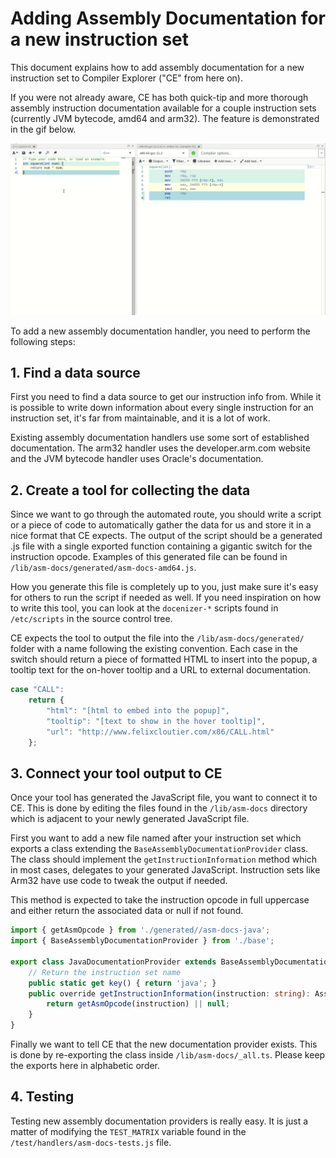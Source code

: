 # Adding Assembly Documentation for a new instruction set

This document explains how to add assembly documentation for a new instruction set to Compiler Explorer
("CE" from here on).

If you were not already aware, CE has both quick-tip and more thorough assembly instruction documentation available for
a couple instruction sets (currently JVM bytecode, amd64 and arm32). The feature is demonstrated in the gif below.

![Demo of Assembly Documentation](images/show_assembly_documentation.gif)

To add a new assembly documentation handler, you need to perform the following steps:

## 1. Find a data source

First you need to find a data source to get our instruction info from. While it is possible to write down
information about every single instruction for an instruction set, it's far from maintainable, and it is a lot of work.

Existing assembly documentation handlers use some sort of established documentation. The arm32 handler uses the
developer.arm.com website and the JVM bytecode handler uses Oracle's documentation.

## 2. Create a tool for collecting the data

Since we want to go through the automated route, you should write a script or a piece of code to automatically gather
the data for us and store it in a nice format that CE expects. The output of the script should be a generated .js file
with a single exported function containing a gigantic switch for the instruction opcode. Examples of this generated file
can be found in `/lib/asm-docs/generated/asm-docs-amd64.js`.

How you generate this file is completely up to you, just make sure it's easy for others to run the script if needed as
well. If you need inspiration on how to write this tool, you can look at the `docenizer-*` scripts found in
`/etc/scripts` in the source control tree.

CE expects the tool to output the file into the `/lib/asm-docs/generated/` folder with a name following the existing 
convention.  Each case in the switch should return a piece of formatted HTML to insert into the popup, a tooltip text 
for the on-hover tooltip and a URL to external documentation.

```js
case "CALL":
    return {
        "html": "[html to embed into the popup]",
        "tooltip": "[text to show in the hover tooltip]",
        "url": "http://www.felixcloutier.com/x86/CALL.html"
    };
```

## 3. Connect your tool output to CE

Once your tool has generated the JavaScript file, you want to connect it to CE. This is done by editing the files found
in the `/lib/asm-docs` directory which is adjacent to your newly generated JavaScript file.

First you want to add a new file named after your instruction set which exports a class extending the
`BaseAssemblyDocumentationProvider` class. The class should implement the `getInstructionInformation` method which
in most cases, delegates to your generated JavaScript. Instruction sets like Arm32 have use code to tweak the output
if needed.

This method is expected to take the instruction opcode in full uppercase and either return the associated data or null
if not found.

```ts
import { getAsmOpcode } from './generated//asm-docs-java';
import { BaseAssemblyDocumentationProvider } from './base';

export class JavaDocumentationProvider extends BaseAssemblyDocumentationProvider {
    // Return the instruction set name
    public static get key() { return 'java'; }
    public override getInstructionInformation(instruction: string): AssemblyInstructionInfo | null {
        return getAsmOpcode(instruction) || null;
    }
}
```

Finally we want to tell CE that the new documentation provider exists. This is done by re-exporting the class inside
`/lib/asm-docs/_all.ts`. Please keep the exports here in alphabetic order.
## 4. Testing

Testing new assembly documentation providers is really easy. It is just a matter of modifying the `TEST_MATRIX` variable
found in the `/test/handlers/asm-docs-tests.js` file.
